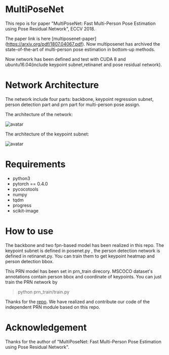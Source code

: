 ﻿# MultiPoseNet

This repo is for paper "MultiPoseNet: Fast Multi-Person Pose
Estimation using Pose Residual Network", ECCV 2018.

The paper link is here [multiposenet-paper] (https://arxiv.org/pdf/1807.04067.pdf). Now multiposenet has  archived the state-of-the-art of multi-person pose estimation in bottom-up methods.

Now network has been defined and test with CUDA 8 and ubuntu16.04(include keypoint subnet,retinanet and pose residual network).


# Network Architecture

The network include four parts: backbone, keypoint regression subnet, person detection part and prn part for multi-person pose assign.

The architecture of the network:

![avatar](http://wx1.sinaimg.cn/mw690/005uXRWzly1fua75w1y62j30ul08vwk2.jpg)

The architecture of the keypoint subnet:

![avatar](http://wx4.sinaimg.cn/mw690/005uXRWzly1fua75sh9xaj30ub072755.jpg)

# Requirements

- python3
- pytorch == 0.4.0
- pycocotools
- numpy
- tqdm
- progress
- scikit-image

# How to use 
The backbone and two fpn-based model has been realized in this repo. The keypoint subnet is defined in posenet.py , the person detection network is defined in retinanet.py. You can train them to get keypoint heatmap and person detection bbox.  

This PRN model has been set in prn_train direcory. MSCOCO dataset's annotations contain person bbox and coordinate of keypoints. You can just train the PRN network by 
> python prn_train/train.py
 
Thanks for the [repo](https://github.com/salihkaragoz/pose-residual-network-pytorch). We have realized and contribute our code of the independent PRN module based on this repo.
 
# Acknowledgement

Thanks for the author of "MultiPoseNet: Fast Multi-Person Pose
Estimation using Pose Residual Network".






